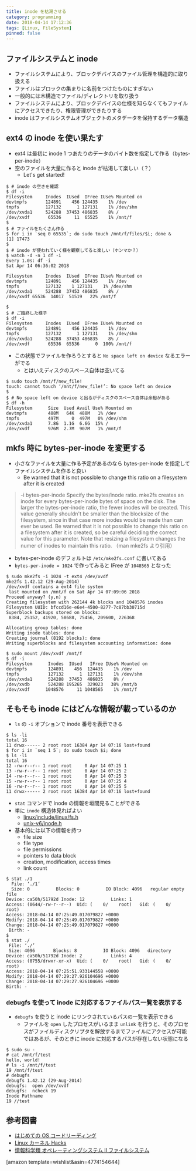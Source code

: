```yaml
---
title: inode を枯渇させる
category: programming
date: 2018-04-14 17:12:36
tags: [Linux, FileSystem]
pinned: false
---
```


## ファイルシステムと inode

- ファイルシステムにより、ブロックデバイスのファイル管理を構造的に取り扱える
- ファイルはブロックの集まりに名前をつけたものにすぎない
- 一般的には木構造でファイル/ディレクトリを取り扱う
- ファイルシステムにより、ブロックデバイスの仕様を知らなくてもファイルにアクセスできたり、権限管理ができたりする
- inode はファイルシステムオブジェクトのメタデータを保持するデータ構造

## ext4 の inode を使い果たす

- ext4 は最初に inode 1 つあたりのデータのバイト数を指定して作る（bytes-per-inode）
- 空のファイルを大量に作ると inode が枯渇して楽しい（？）
  - Let's get started!

```
$ # inode の空きを確認
$ df -i
Filesystem     Inodes  IUsed  IFree IUse% Mounted on
devtmpfs       124891    456 124435    1% /dev
tmpfs          127132      1 127131    1% /dev/shm
/dev/xvda1     524288  37453 486835    8% /
/dev/xvdf       65536     11  65525    1% /mnt/f
$
$ # ファイルをたくさん作る
$ for i in `seq 0 65535`; do sudo touch /mnt/f/files/$i; done &
[1] 17473
$
$ # inode が使われていく様を観察してると楽しい（ホンマか？）
$ watch -d -n 1 df -i
Every 1.0s: df -i                                                            Sat Apr 14 06:36:02 2018

Filesystem     Inodes  IUsed  IFree IUse% Mounted on
devtmpfs       124891    456 124435    1% /dev
tmpfs          127132    1 127131    1% /dev/shm
/dev/xvda1     524288  37453 486835    8% /
/dev/xvdf 65536  14017  51519   22% /mnt/f

$
$ # ご臨終した様子
$ df -i
Filesystem     Inodes  IUsed  IFree IUse% Mounted on
devtmpfs       124891    456 124435    1% /dev
tmpfs          127132      1 127131    1% /dev/shm
/dev/xvda1     524288  37453 486835    8% /
/dev/xvdf       65536  65536      0  100% /mnt/f
```

- この状態でファイルを作ろうとすると `No space left on device` なるエラーがでる
  - とはいえディスクのスペース自体は空いてる

```
$ sudo touch /mnt/f/new_file!
touch: cannot touch ‘/mnt/f/new_file!’: No space left on device
$
$ # No space left on device と出るがディスクのスペース自体は余裕がある
$ df -h
Filesystem      Size  Used Avail Use% Mounted on
devtmpfs        488M   64K  488M   1% /dev
tmpfs           497M     0  497M   0% /dev/shm
/dev/xvda1      7.8G  1.1G  6.6G  15% /
/dev/xvdf       976M  2.7M  907M   1% /mnt/f
```

## mkfs 時に bytes-per-inode を変更する

- 小さなファイルを大量に作る予定があるのなら bytes-per-inode を指定してファイルシステムを作ると良い
  - Be warned that it is not possible to change this ratio on a filesystem after it is created

> -i bytes-per-inode
> Specify the bytes/inode ratio. mke2fs creates an inode for every bytes-per-inode bytes of space on the disk. The larger the bytes-per-inode ratio, the fewer inodes will be created. This value generally shouldn't be smaller than the blocksize of the filesystem, since in that case more inodes would be made than can ever be used. Be warned that it is not possible to change this ratio on a filesystem after it is created, so be careful deciding the correct value for this parameter. Note that resizing a filesystem changes the numer of inodes to maintain this ratio.
> （man mke2fs より引用）

- bytes-per-inode のデフォルトは `/etc/mke2fs.conf` に書いてある
- `bytes-per-inode = 1024` で作ってみると IFree が `1048565` となった

```
$ sudo mke2fs -i 1024 -t ext4 /dev/xvdf
mke2fs 1.42.12 (29-Aug-2014)
/dev/xvdf contains a ext4 file system
 last mounted on /mnt/f on Sat Apr 14 07:09:06 2018
Proceed anyway? (y,n) y
Creating filesystem with 262144 4k blocks and 1048576 inodes
Filesystem UUID: bfccd16e-e6e4-4500-8277-7c87bb30715d
Superblock backups stored on blocks:
 8384, 25152, 41920, 58688, 75456, 209600, 226368

Allocating group tables: done
Writing inode tables: done
Creating journal (8192 blocks): done
Writing superblocks and filesystem accounting information: done

$ sudo mount /dev/xvdf /mnt/f
$ df -i
Filesystem      Inodes  IUsed   IFree IUse% Mounted on
devtmpfs        124891    456  124435    1% /dev
tmpfs           127132      1  127131    1% /dev/shm
/dev/xvda1      524288  37453  486835    8% /
/dev/xvdb       524288 195265  329023   38% /mnt/b
/dev/xvdf      1048576     11 1048565    1% /mnt/f
```

## そもそも inode にはどんな情報が載っているのか

- `ls` の `-i` オプションで inode 番号を表示できる

```
$ ls -li
total 16
11 drwx------ 2 root root 16384 Apr 14 07:16 lost+found
$ for i in `seq 1 5`; do sudo touch $i; done
$ ls -li
total 16
12 -rw-r--r-- 1 root root     0 Apr 14 07:25 1
13 -rw-r--r-- 1 root root     0 Apr 14 07:25 2
14 -rw-r--r-- 1 root root     0 Apr 14 07:25 3
15 -rw-r--r-- 1 root root     0 Apr 14 07:25 4
16 -rw-r--r-- 1 root root     0 Apr 14 07:25 5
11 drwx------ 2 root root 16384 Apr 14 07:16 lost+found
```

- `stat` コマンドで inode の情報を垣間見ることができる
- 単に `inode` 構造体見ればよい
  - [linux/include/linux/fs.h](https://github.com/torvalds/linux/blob/master/include/linux/fs.h#L565-L673)
  - [unix-v6/inode.h](https://github.com/hephaex/unix-v6/blob/master/inode.h#L11-L25)
- 基本的には以下の情報を持つ
  - file size
  - file type
  - file permissions
  - pointers to data block
  - creation, modification, access times
  - link count

```
$ stat ./1
  File: ‘./1’
  Size: 0          Blocks: 0          IO Block: 4096   regular empty file
Device: ca50h/51792d Inode: 12          Links: 1
Access: (0644/-rw-r--r--)  Uid: (    0/    root)   Gid: (    0/    root)
Access: 2018-04-14 07:25:49.017079827 +0000
Modify: 2018-04-14 07:25:49.017079827 +0000
Change: 2018-04-14 07:25:49.017079827 +0000
 Birth: -
$
$ stat ./
 File: ‘./’
 Size: 4096       Blocks: 8          IO Block: 4096   directory
Device: ca50h/51792d Inode: 2           Links: 4
Access: (0755/drwxr-xr-x)  Uid: (    0/    root)   Gid: (    0/    root)
Access: 2018-04-14 07:25:51.933144558 +0000
Modify: 2018-04-14 07:29:27.926104696 +0000
Change: 2018-04-14 07:29:27.926104696 +0000
Birth: -
```

### debugfs を使って inode に対応するファイルパス一覧を表示する

- `debugfs` を使うと inode にリンクされているパスの一覧を表示できる
  - ファイルを `open` したプロセスがいるまま `unlink` を行うと、そのプロセスがファイルディスクリプタを解放するまでファイルにアクセスが可能ではあるが、そのときに inode に対応するパスが存在しない状態になる

```
$ sudo su -
# cat /mnt/f/test
hello, world!
# ls -i /mnt/f/test
19 /mnt/f/test
# debugfs
debugfs 1.42.12 (29-Aug-2014)
debugfs:  open /dev/xvdf
debugfs:  ncheck 19
Inode Pathname
19 //test
```

## 参考図書

- [はじめての OS コードリーディング](https://amzn.to/2HimNoq)
- [Linux カーネル Hacks](https://amzn.to/2qxcC57)
- [情報科学類 オペレーティングシステム II ファイルシステム](http://www.coins.tsukuba.ac.jp/~yas/coins/os2-2011/2012-02-28/)

[amazon template=wishlist&asin=4774154644]
